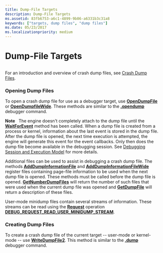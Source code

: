 ```yaml
---
title: Dump-File Targets
description: Dump-File Targets
ms.assetid: 83fb6753-a6c1-4899-9b06-a6331b3c31a8
keywords: ["targets, dump files", "dump files"]
ms.date: 05/23/2017
ms.localizationpriority: medium
---
```


# Dump-File Targets


## <span id="ddk_dump_file_targets_dbx"></span><span id="DDK_DUMP_FILE_TARGETS_DBX"></span>


For an introduction and overview of crash dump files, see [Crash Dump Files](crash-dump-files.md).

### <span id="Opening_Dump_Files"></span><span id="opening_dump_files"></span><span id="OPENING_DUMP_FILES"></span>Opening Dump Files

To open a crash dump file for use as a debugger target, use [**OpenDumpFile**](/windows-hardware/drivers/ddi/dbgeng/nf-dbgeng-idebugclient5-opendumpfile) or [**OpenDumpfileWide**](/windows-hardware/drivers/ddi/dbgeng/nf-dbgeng-idebugclient5-opendumpfilewide). These methods are similar to the [**.opendump**](-opendump--open-dump-file-.md) debugger command.

**Note**   The engine doesn't completely attach to the dump file until the [**WaitForEvent**](/windows-hardware/drivers/ddi/dbgeng/nf-dbgeng-idebugcontrol3-waitforevent) method has been called. When a dump file is created from a process or kernel, information about the last event is stored in the dump file. After the dump file is opened, the next time execution is attempted, the engine will generate this event for the event callbacks. Only then does the dump file become available in the debugging session. See [Debugging Session and Execution Model](debugging-session-and-execution-model.md) for more details.

 

Additional files can be used to assist in debugging a crash dump file. The methods [**AddDumpInformationFile**](/windows-hardware/drivers/ddi/dbgeng/nf-dbgeng-idebugclient5-adddumpinformationfile) and [**AddDumpInformationFileWide**](/windows-hardware/drivers/ddi/dbgeng/nf-dbgeng-idebugclient5-adddumpinformationfilewide) register files containing page-file information to be used when the next dump file is opened. These methods must be called before the dump file is opened. [**GetNumberDumpFiles**](/windows-hardware/drivers/ddi/dbgeng/nf-dbgeng-idebugclient5-getnumberdumpfiles) will return the number of such files that were used when the current dump file was opened and [**GetDumpFile**](/windows-hardware/drivers/ddi/dbgeng/nf-dbgeng-idebugclient5-getdumpfile) will return a description of these files.

User-mode minidump files contain several streams of information. These streams can be read using the [**Request**](/windows-hardware/drivers/ddi/dbgeng/nf-dbgeng-idebugadvanced3-request) operation [**DEBUG\_REQUEST\_READ\_USER\_MINIDUMP\_STREAM**](/previous-versions/ff541575(v=vs.85)).

### <span id="Creating_Dump_Files"></span><span id="creating_dump_files"></span><span id="CREATING_DUMP_FILES"></span>Creating Dump Files

To create a crash dump file of the current target -- user-mode or kernel-mode -- use [**WriteDumpFile2**](/windows-hardware/drivers/ddi/dbgeng/nf-dbgeng-idebugclient5-writedumpfile2). This method is similar to the [**.dump**](-dump--create-dump-file-.md) debugger command.

 

